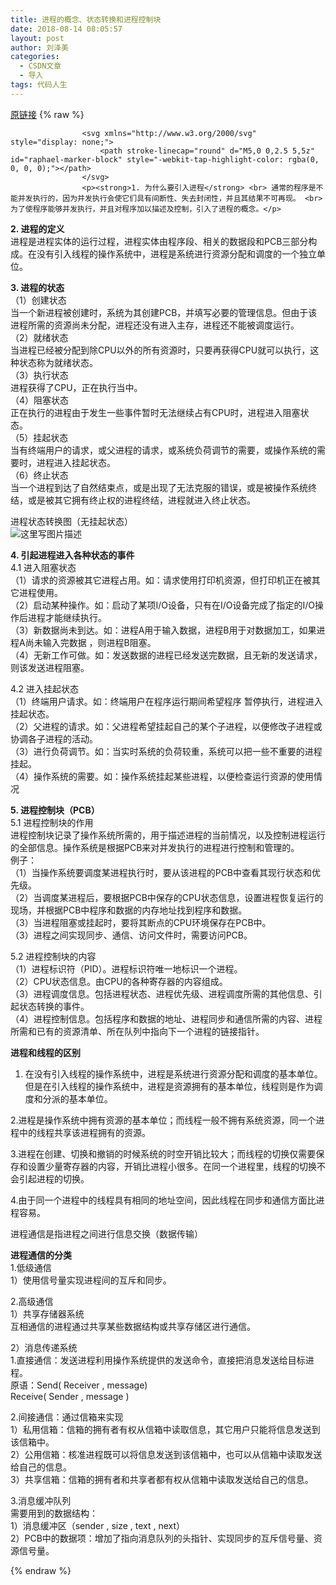 ```yaml
---
title: 进程的概念、状态转换和进程控制块
date: 2018-08-14 08:05:57
layout: post
author: 刘泽美
categories:
  - CSDN文章
  - 导入
tags: 代码人生
---
```


[原链接](https://blog.csdn.net/weixin_41884153/article/details/81660052)
{% raw %}

                    <svg xmlns="http://www.w3.org/2000/svg" style="display: none;">
                        <path stroke-linecap="round" d="M5,0 0,2.5 5,5z" id="raphael-marker-block" style="-webkit-tap-highlight-color: rgba(0, 0, 0, 0);"></path>
                    </svg>
                    <p><strong>1. 为什么要引入进程</strong> <br> 通常的程序是不能并发执行的，因为并发执行会使它们具有间断性、失去封闭性，并且其结果不可再现。 <br> 为了使程序能够并发执行，并且对程序加以描述及控制，引入了进程的概念。</p> 
<p><strong>2. 进程的定义</strong> <br> 进程是进程实体的运行过程，进程实体由程序段、相关的数据段和PCB三部分构成。在没有引入线程的操作系统中，进程是系统进行资源分配和调度的一个独立单位。</p> 
<p><strong>3. 进程的状态</strong> <br> （1）创建状态 <br> 当一个新进程被创建时，系统为其创建PCB，并填写必要的管理信息。但由于该进程所需的资源尚未分配，进程还没有进入主存，进程还不能被调度运行。 <br> （2）就绪状态 <br> 当进程已经被分配到除CPU以外的所有资源时，只要再获得CPU就可以执行，这种状态称为就绪状态。 <br> （3）执行状态 <br> 进程获得了CPU，正在执行当中。 <br> （4）阻塞状态 <br> 正在执行的进程由于发生一些事件暂时无法继续占有CPU时，进程进入阻塞状态。 <br> （5）挂起状态 <br> 当有终端用户的请求，或父进程的请求，或系统负荷调节的需要，或操作系统的需要时，进程进入挂起状态。 <br> （6）终止状态 <br> 当一个进程到达了自然结束点，或是出现了无法克服的错误，或是被操作系统终结，或是被其它拥有终止权的进程终结，进程就进入终止状态。</p> 
<p>进程状态转换图（无挂起状态） <br> <img src="https://img-blog.csdn.net/20170716110908231?watermark/2/text/aHR0cDovL2Jsb2cuY3Nkbi5uZXQvdTAxMDk4NTA1OA==/font/5a6L5L2T/fontsize/400/fill/I0JBQkFCMA==/dissolve/70/gravity/Center" alt="这里写图片描述" title=""></p> 
<p><strong>4. 引起进程进入各种状态的事件</strong> <br> 4.1 进入阻塞状态 <br> （1）请求的资源被其它进程占用。如：请求使用打印机资源，但打印机正在被其它进程使用。 <br> （2）启动某种操作。如：启动了某项I/O设备，只有在I/O设备完成了指定的I/O操作后进程才能继续执行。 <br> （3）新数据尚未到达。如：进程A用于输入数据，进程B用于对数据加工，如果进程A尚未输入完数据 ，则进程B阻塞。 <br> （4）无新工作可做。如：发送数据的进程已经发送完数据，且无新的发送请求，则该发送进程阻塞。</p> 
<p>4.2 进入挂起状态 <br> （1）终端用户请求。如：终端用户在程序运行期间希望程序 暂停执行，进程进入挂起状态。 <br> （2）父进程的请求。如：父进程希望挂起自己的某个子进程，以便修改子进程或协调各子进程的活动。 <br> （3）进行负荷调节。如：当实时系统的负荷较重，系统可以把一些不重要的进程挂起。 <br> （4）操作系统的需要。如：操作系统挂起某些进程，以便检查运行资源的使用情况</p> 
<p><strong>5. 进程控制块（PCB）</strong> <br> 5.1 进程控制块的作用 <br> 进程控制块记录了操作系统所需的，用于描述进程的当前情况，以及控制进程运行的全部信息。操作系统是根据PCB来对并发执行的进程进行控制和管理的。 <br> 例子： <br> （1）当操作系统要调度某进程执行时，要从该进程的PCB中查看其现行状态和优先级。 <br> （2）当调度某进程后，要根据PCB中保存的CPU状态信息，设置进程恢复运行的现场，并根据PCB中程序和数据的内存地址找到程序和数据。 <br> （3）当进程阻塞或挂起时，要将其断点的CPU环境保存在PCB中。 <br> （3）进程之间实现同步、通信、访问文件时，需要访问PCB。</p> 
<p>5.2 进程控制块的内容 <br> （1）进程标识符（PID）。进程标识符唯一地标识一个进程。 <br> （2）CPU状态信息。由CPU的各种寄存器的内容组成。 <br> （3）进程调度信息。包括进程状态、进程优先级、进程调度所需的其他信息、引起状态转换的事件。 <br> （4）进程控制信息。包括程序和数据的地址、进程同步和通信所需的内容、进程所需和已有的资源清单、所在队列中指向下一个进程的链接指针。</p> 
<p><strong>进程和线程的区别</strong></p> 
<ol><li>在没有引入线程的操作系统中，进程是系统进行资源分配和调度的基本单位。但是在引入线程的操作系统中，进程是资源拥有的基本单位，线程则是作为调度和分派的基本单位。</li></ol> 
<p>2.进程是操作系统中拥有资源的基本单位；而线程一般不拥有系统资源，同一个进程中的线程共享该进程拥有的资源。</p> 
<p>3.进程在创建、切换和撤销的时候系统的时空开销比较大；而线程的切换仅需要保存和设置少量寄存器的内容，开销比进程小很多。在同一个进程里，线程的切换不会引起进程的切换。</p> 
<p>4.由于同一个进程中的线程具有相同的地址空间，因此线程在同步和通信方面比进程容易。</p> 
<p>进程通信是指进程之间进行信息交换（数据传输）</p> 
<p><strong>进程通信的分类</strong> <br> 1.低级通信 <br> 1）使用信号量实现进程间的互斥和同步。</p> 
<p>2.高级通信 <br> 1）共享存储器系统 <br> 互相通信的进程通过共享某些数据结构或共享存储区进行通信。</p> 
<p>2）消息传递系统 <br> 1.直接通信：发送进程利用操作系统提供的发送命令，直接把消息发送给目标进程。 <br> 原语：Send( Receiver , message) <br> Receive( Sender , message )</p> 
<p>2.间接通信：通过信箱来实现 <br> 1）私用信箱：信箱的拥有者有权从信箱中读取信息，其它用户只能将信息发送到该信箱中。 <br> 2）公用信箱：核准进程既可以将信息发送到该信箱中，也可以从信箱中读取发送给自己的信息。 <br> 3）共享信箱：信箱的拥有者和共享者都有权从信箱中读取发送给自己的信息。</p> 
<p>3.消息缓冲队列 <br> 需要用到的数据结构： <br> 1）消息缓冲区（sender , size , text , next） <br> 2）PCB中的数据项：增加了指向消息队列的头指针、实现同步的互斥信号量、资源信号量。</p>
                
{% endraw %}
